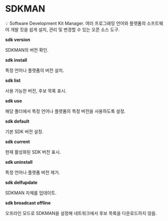 # SDKMAN

<aside>
💡 Software Development Kit Manager.
여러 프로그래밍 언어와 플랫폼의 소프트웨어 개발 킷을 쉽게 설치, 관리 및 변경할 수 있는 오픈 소스 도구.

</aside>

**sdk version**

SDKMAN의 버전 확인.

**sdk install <candidate> <version>**

특정 언어나 플랫폼의 버전 설치.

**sdk list <candidate>**

사용 가능한 버전, 후보 목록 표시.

**sdk use <candidate> <version>**

해당 폴더에서 특정 언어나 플랫폼의 특정 버전을 사용하도록 설정.

**sdk default <candidate> <version>**

기본 SDK 버전 설정.

**sdk current**

현재 활성화된 SDK 버전 표시.

**sdk uninstall <candidate> <version>**

특정 언어나 플랫폼 버전 제거.

**sdk delfupdate**

SDKMAN 자체를 업데이트.

**sdk broadcast offline**

오프라인 모드로 SDKMAN을 설정해 네트워크에서 후보 목록을 다운로드하지 않음.
